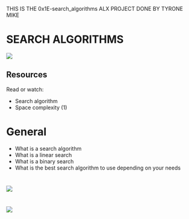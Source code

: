 THIS IS THE 0x1E-search_algorithms ALX PROJECT
DONE BY TYRONE MIKE

# SEARCH ALGORITHMS
![](https://media.tenor.com/Qz2VqMX0MisAAAAM/just-blame-on-the-algorithm.gif)

## Resources
Read or watch:
- Search algorithm
- Space complexity (1)

# General
- What is a search algorithm
- What is a linear search
- What is a binary search
- What is the best search algorithm to use depending on your needs
#
![](https://blog.penjee.com/wp-content/uploads/2015/11/binary-search-tree-sorted-array-animation.gif)
#
![](https://blog.penjee.com/wp-content/uploads/2015/12/optimal-binary-search-tree-from-sorted-array.gif)
#
